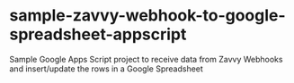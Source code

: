 # sample-zavvy-webhook-to-google-spreadsheet-appscript
Sample Google Apps Script project to receive data from Zavvy Webhooks and insert/update the rows in a Google Spreadsheet
